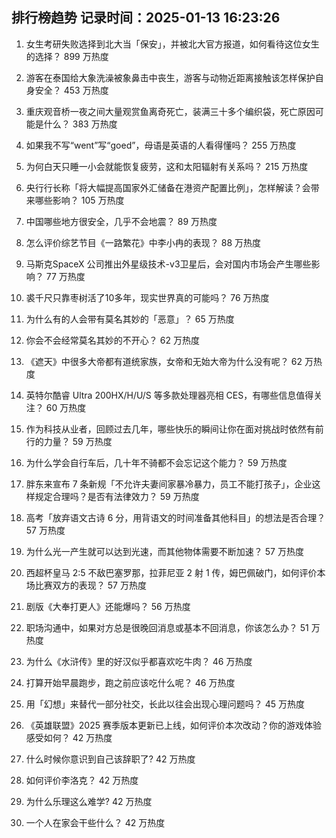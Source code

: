 
## 排行榜趋势 记录时间：2025-01-13 16:23:26
  
  1. 女生考研失败选择到北大当「保安」，并被北大官方报道，如何看待这位女生的选择？ 899 万热度
    
  2. 游客在泰国给大象洗澡被象鼻击中丧生，游客与动物近距离接触该怎样保护自身安全？ 453 万热度
    
  3. 重庆观音桥一夜之间大量观赏鱼离奇死亡，装满三十多个编织袋，死亡原因可能是什么？ 383 万热度
    
  4. 如果我不写“went”写“goed”，母语是英语的人看得懂吗？ 255 万热度
    
  5. 为何白天只睡一小会就能恢复疲劳，这和太阳辐射有关系吗？ 215 万热度
    
  6. 央行行长称「将大幅提高国家外汇储备在港资产配置比例」，怎样解读？会带来哪些影响？ 105 万热度
    
  7. 中国哪些地方很安全，几乎不会地震？ 89 万热度
    
  8. 怎么评价综艺节目《一路繁花》中李小冉的表现？ 88 万热度
    
  9. 马斯克SpaceX 公司推出外星级技术-v3卫星后，会对国内市场会产生哪些影响？ 77 万热度
    
  10. 裘千尺只靠枣树活了10多年，现实世界真的可能吗？ 76 万热度
    
  11. 为什么有的人会带有莫名其妙的「恶意」？ 65 万热度
    
  12. 你会不会经常莫名其妙的不开心？ 62 万热度
    
  13. 《遮天》中很多大帝都有道统家族，女帝和无始大帝为什么没有呢？ 62 万热度
    
  14. 英特尔酷睿 Ultra 200HX/H/U/S 等多款处理器亮相 CES，有哪些信息值得关注？ 60 万热度
    
  15. 作为科技从业者，回顾过去几年，哪些快乐的瞬间让你在面对挑战时依然有前行的力量？ 59 万热度
    
  16. 为什么学会自行车后，几十年不骑都不会忘记这个能力？ 59 万热度
    
  17. 胖东来宣布 7 条新规「不允许夫妻间家暴冷暴力，员工不能打孩子」，企业这样规定合理吗？是否有法律效力？ 59 万热度
    
  18. 高考「放弃语文古诗 6 分，用背语文的时间准备其他科目」的想法是否合理？ 57 万热度
    
  19. 为什么光一产生就可以达到光速，而其他物体需要不断加速？ 57 万热度
    
  20. 西超杯皇马 2:5 不敌巴塞罗那，拉菲尼亚 2 射 1 传，姆巴佩破门，如何评价本场比赛双方的表现？ 57 万热度
    
  21. 剧版《大奉打更人》还能爆吗？ 56 万热度
    
  22. 职场沟通中，如果对方总是很晚回消息或基本不回消息，你该怎么办？ 51 万热度
    
  23. 为什么《水浒传》里的好汉似乎都喜欢吃牛肉？ 46 万热度
    
  24. 打算开始早晨跑步，跑之前应该吃什么呢？ 46 万热度
    
  25. 用「幻想」来替代一部分社交，长此以往会出现心理问题吗？ 45 万热度
    
  26. 《英雄联盟》2025 赛季版本更新已上线，如何评价本次改动？你的游戏体验感受如何？ 42 万热度
    
  27. 什么时候你意识到自己该辞职了? 42 万热度
    
  28. 如何评价李洛克？ 42 万热度
    
  29. 为什么乐理这么难学? 42 万热度
    
  30. 一个人在家会干些什么？ 42 万热度
    